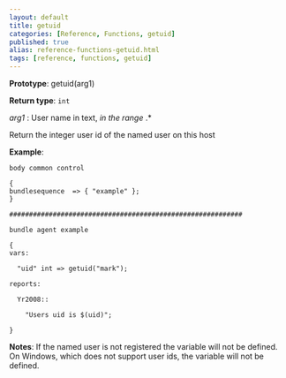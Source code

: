 ```yaml
---
layout: default
title: getuid
categories: [Reference, Functions, getuid]
published: true
alias: reference-functions-getuid.html
tags: [reference, functions, getuid]
---
```


**Prototype**: getuid(arg1) 

**Return type**: `int`

  
 *arg1* : User name in text, *in the range* .\*   

Return the integer user id of the named user on this host

**Example**:

```cf3
body common control

{
bundlesequence  => { "example" };
}

###########################################################

bundle agent example

{
vars:

  "uid" int => getuid("mark");

reports:

  Yr2008::

    "Users uid is $(uid)";

}
```

**Notes**:
If the named user is not registered the variable will not be defined. On
Windows, which does not support user ids, the variable will not be
defined.
